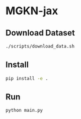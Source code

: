 # MGKN-jax

## Download Dataset

```bash
./scripts/download_data.sh
```

## Install

```bash
pip install -e .
```

## Run

```bash
python main.py
```
